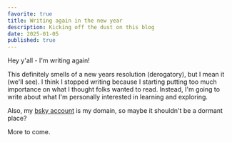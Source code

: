 ```yaml
---
favorite: true
title: Writing again in the new year
description: Kicking off the dust on this blog
date: 2025-01-05
published: true
---
```

Hey y'all - I'm writing again! 

This definitely smells of a new years resolution (derogatory), but I mean it (we'll see). I think I stopped writing because I starting putting too much importance on what I thought folks wanted to read. Instead, I'm going to write about what I'm personally interested in learning and exploring. 

Also, my [bsky account](https://bsky.app/profile/natespilman.com) is my domain, so maybe it shouldn't be a dormant place? 

More to come. 